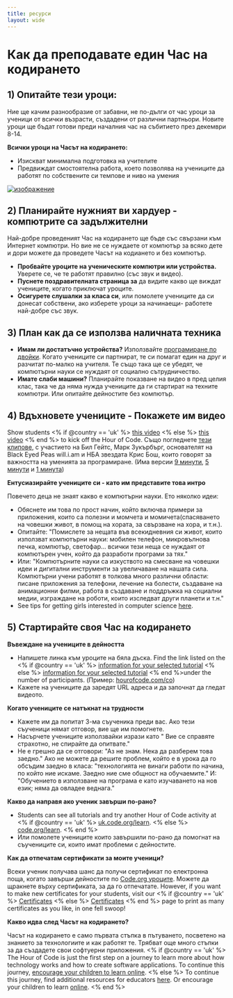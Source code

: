 ```yaml
---
title: ресурси
layout: wide
---
```


# Как да преподаватe един Час на кодирането

## 1) Опитайте тези уроци:

Ние ще качим разнообразие от забавни, не по-дълги от час уроци за ученици от всички възрасти, създадени от различни партньори. Новите уроци ще бъдат готови преди началния час на събитието през декември 8-14.

**Всички уроци на Часът на кодирането:**

  * Изискват минимална подготовка на учителите
  * Предвиждат смостоятелна работа, което позволява на учениците да работят по собствените си темпове и ниво на умения

[![изображение](http://code.org/images/tutorials.png)](http://code.org/learn)

## 2) Планирайте нужният ви хардуер - компютрите са задължителни

Най-добре проведеният Час на кодирането ще бъде със свързани към Интернет компютри. Но вие не се нуждаете от компютър за всяко дете и дори можете да проведете Часът на кодиането и без компютър.

  * **Пробвайте уроците на ученическите компютри или устройства.** Уверете се, че те работят правилно (със звук и видео).
  * **Пуснете поздравителната страница за** да видите какво ще виждат учениците, когато приключат уроците. 
  * **Осигурете слушалки за класа си**, или помолете учениците да си донесат собствени, ако изберете уроци за начинаещи- работете най-добре със звук.

## 3) План как да се използва наличната техника

  * **Имам ли достатъчно устройства?** Използвайте [ програмиране по двойки](http://www.ncwit.org/resources/pair-programming-box-power-collaborative-learning). Когато учениците си партнират, те си помагат един на друг и разчитат по-малко на учителя. Те също така ще се убедят, че компютърни науки се нуждаят от социално сътрудничество.
  * **Имате слаби машини?** Планирайте показване на видео в пред целия клас, така че да няма нужда учениците да ги стартират на техните компютри. Или опитайте дейностите без компютър.

## 4) Вдъхновете учениците - Покажете им видео

Show students <% if @country == 'uk' %> [this video](https://www.youtube.com/watch?v=96B5-JGA9EQ) <% else %> [this video](http://www.youtube.com/watch?v=FC5FbmsH4fw) <% end %> to kick off the Hour of Code. Също погледнете [ тези клипове](http://youtube.com/codeorg), с участието на Бил Гейтс, Марк Зукърбърг, основателят на Black Eyed Peas will.i.am и НБА звездата Крис Бош, които говорят за важността на уменията за програмиране. (Има версии [ 9 минути](https://www.youtube.com/watch?v=dU1xS07N-FA), [ 5 минути](https://www.youtube.com/watch?v=nKIu9yen5nc) и [ 1 минута](https://www.youtube.com/watch?v=qYZF6oIZtfc))

**Ентусиазирайте учениците си - като им представите това интро**

Повечето деца не знаят какво е компютърни науки. Ето няколко идеи:

  * Обяснете им това по прост начин, който включва примери за приложения, които са полезни и момчета и момичета(спасяването на човешки живот, в помощ на хората, за свързване на хора, и т.н.).
  * Опитайте: "Помислете за нещата във всекидневния си живот, които използват компютърни науки: мобилен телефон, микровълнова печка, компютър, светофар... всички тези неща се нуждаят от компютърен учен, който да разработи програми за тях."
  * Или: "Компютърните науки са изкуството на смесване на човешки идеи и дигитални инструменти за увеличаване на нашата сила. Компютърни учени работят в толкова много различни области: писане приложения за телефони, лечение на болести, създаване на анимационни филми, работа в създаване и поддръжка на социални медии, изграждане на роботи, които изследват други планети и т.н."
  * See tips for getting girls interested in computer science [here](http://code.org/girls). 

## 5) Стартирайте своя Час на кодирането

**Въвеждане на учениците в дейността**

  * Напишете линка към уроците на бяла дъска. Find the link listed on the <% if @country == 'uk' %> [information for your selected tutorial](http://uk.code.org/learn) <% else %> [information for your selected tutorial](http://code.org/learn) <% end %>under the number of participants. (Пример: [ hourofcode.com/co](http://code.org/learn)) 
  * Кажете на учениците да заредят URL адреса и да започнат да гледат видеото.

**Когато учениците се натъкнат на трудности**

  * Кажете им да попитат 3-ма съученика преди вас. Ако тези съученици нямат отговор, вие ще им помогнете.
  * Насърчете учениците използвайки изрази като " Вие се справяте страхотно, не спирайте да опитвате."
  * Не е грешно да се отговори: "Аз не знам. Нека да разберем това заедно." Ако не можете да решите проблем, който е в урока да го обсъдим заедно в класа: "технологията не винаги работи по начина, по който ние искаме. Заедно ние сме общност на обучаемите." И: "Обучението в използване на програма е като изучаването на нов език; няма да овладее веднага."

**Какво да направя ако ученик завърши по-рано?**

  * Students can see all tutorials and try another Hour of Code activity at <% if @country == 'uk' %> [uk.code.org/learn](http://uk.code.org/learn). <% else %> [code.org/learn](http://code.org/learn). <% end %> 
  * Или помолете учениците които завършили по-рано да помогнат на съучениците си, които имат проблеми с дейностите.

**Как да отпечатам сертификати за моите ученици?**

Всеки ученик получава шанс да получи сертификат по електронна поща, когато завърши дейностите по [ Code.org уроците](http://studio.code.org). Можете да щракнете върху сертификата, за да го отпечатате. However, if you want to make new certificates for your students, visit our <% if @country == 'uk' %> [Certificates](http://uk.code.org/certificates) <% else %> [Certificates](http://code.org/certificates) <% end %> page to print as many certificates as you like, in one fell swoop!

**Какво идва след Часът на кодирането?**

Часът на кодирането е само първата стъпка в пътуването, посветено на знанието за технологиите и как работят те. Трябват още много стъпки за да създадете свои софтуерни приложения. <% if @country == 'uk' %> The Hour of Code is just the first step on a journey to learn more about how technology works and how to create software applications. To continue this journey, [encourage your children to learn online](http://uk.code.org/learn/beyond). <% else %> To continue this journey, find additional resources for educators [here](http://code.org/educate). Or encourage your children to learn [online](http://code.org/learn/beyond). <% end %>